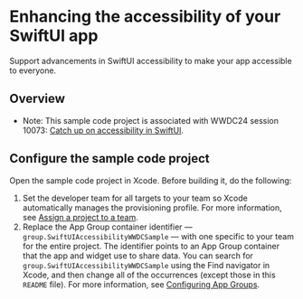 # Enhancing the accessibility of your SwiftUI app

Support advancements in SwiftUI accessibility to make your app accessible to everyone.

## Overview

- Note: This sample code project is associated with WWDC24 session 10073: [Catch up on accessibility in SwiftUI](https://developer.apple.com/wwdc24/10073/).

## Configure the sample code project

Open the sample code project in Xcode. Before building it, do the following:

1. Set the developer team for all targets to your team so Xcode automatically manages the provisioning profile. For more information, see [Assign a project to a team](https://help.apple.com/xcode/mac/current/#/dev23aab79b4).
2. Replace the App Group container identifier — `group.SwiftUIAccessibilityWWDCSample` — with one specific to your team for the entire project. The identifier points to an App Group container that the app and widget use to share data. You can search for `group.SwiftUIAccessibilityWWDCSample` using the Find navigator in Xcode, and then change all of the occurrences (except those in this `README` file). For more information, see [Configuring App Groups](https://developer.apple.com/documentation/xcode/configuring-app-groups).

